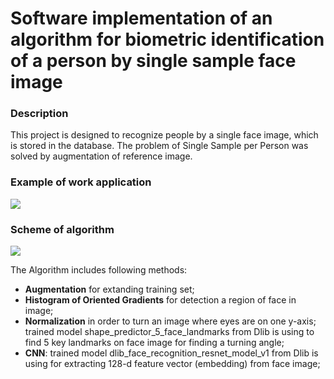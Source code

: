 # Software implementation of an algorithm for biometric identification of a person by single sample face image

### Description 

This project is designed to recognize people by a single face image, which is stored in the database.
The problem of Single Sample per Person was solved by augmentation of reference image.

### Example of work application

![](https://github.com/vbrovenk/Face-Identification/imgs/run_app.gif)

### Scheme of algorithm

![](https://github.com/vbrovenk/Face-Identification/imgs/run_app.gif)

The Algorithm includes following methods:
- **Augmentation** for extanding training set; 
- **Histogram of Oriented Gradients** for detection a region of face in image;
- **Normalization** in order to turn an image where eyes are on one y-axis; trained model shape_predictor_5_face_landmarks from Dlib is using to find 5 key landmarks on face image for finding a turning angle;
- **CNN**: trained model dlib_face_recognition_resnet_model_v1 from Dlib is using for extracting 128-d feature vector (embedding) from face image;